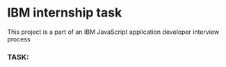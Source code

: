 # IBM internship task

This project is a part of an IBM JavaScript application developer interview process

### TASK:
